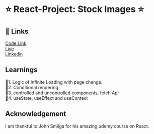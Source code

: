 # ⭐ React-Project: Stock Images ⭐

## 🔗 Links

[Code Link](https://codesandbox.io/s/react-project-18-stockimages-9wihn4) <br>
[Live](https://csb-9wihn4.netlify.app/) <br>
[Linkedin](https://www.linkedin.com/in/pratyush-kesarwani-%F0%9F%87%AE%F0%9F%87%B3-2b6601171/)



## Learnings

📌1. Logic of Infinite Loading with page change. <br>
📌2. Conditional rendering <br>
📌3. controlled and uncontrolled components, fetch Api <br>
📌4. useState, useEffect and useContext<br>

## Acknowledgement

I am thankful to John Smilga for his amazing udemy course on React.
